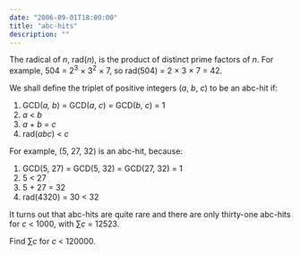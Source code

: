 ```yaml
---
date: "2006-09-01T18:00:00"
title: "abc-hits"
description: ""
---
```


<p>The radical of <i>n</i>, rad(<i>n</i>), is the product of distinct prime factors of <i>n</i>. For example, 504 = 2<sup>3</sup> × 3<sup>2</sup> × 7, so rad(504) = 2 × 3 × 7 = 42.</p>
<p>We shall define the triplet of positive integers (<i>a</i>, <i>b</i>, <i>c</i>) to be an abc-hit if:</p>
<ol><li>GCD(<i>a,</i> <i>b</i>) = GCD(<i>a</i>, <i>c</i>) = GCD(<i>b</i>, <i>c</i>) = 1</li>
<li><i>a</i> &lt; <i>b</i></li>
<li><i>a</i> + <i>b</i> = <i>c</i></li>
<li>rad(<i>abc</i>) &lt; <i>c</i></li>
</ol><p>For example, (5, 27, 32) is an abc-hit, because:</p>
<ol><li>GCD(5, 27) = GCD(5, 32) = GCD(27, 32) = 1</li>
<li>5 &lt; 27</li>
<li>5 + 27 = 32</li>
<li>rad(4320) = 30 &lt; 32</li>
</ol><p>It turns out that abc-hits are quite rare and there are only thirty-one abc-hits for <i>c</i> &lt; 1000, with ∑<i>c</i> = 12523.</p>
<p>Find ∑<i>c</i> for <i>c</i> &lt; 120000.</p>

